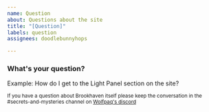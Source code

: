 ```yaml
---
name: Question
about: Questions about the site
title: "[Question]"
labels: question
assignees: doodlebunnyhops

---
```


### What's your question?
Example: How do I get to the Light Panel section on the site?

<sub> If you have a question about Brookhaven itself please keep the conversation in the #secrets-and-mysteries channel on [Wolfpaq's discord](https://discord.gg/wolfpaqgames)</sub>
